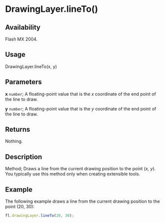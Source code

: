 # DrawingLayer.lineTo()

## Availability

Flash MX 2004.

## Usage

DrawingLayer.lineTo(x, y)

## Parameters

**x** `number`; A floating-point value that is the *x* coordinate of the end point of the line to draw.

**y** `number`; A floating-point value that is the *y* coordinate of the end point of the line to draw.

## Returns

Nothing.

## Description

Method; Draws a line from the current drawing position to the point (*x, y*). You typically use this method only when creating extensible tools.

## Example

The following example draws a line from the current drawing position to the point (20, 30):

```javascript
fl.drawingLayer.lineTo(20, 30);
```
